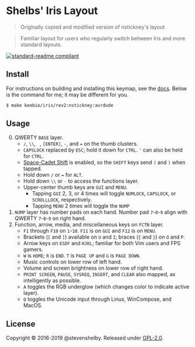 # Shelbs' Iris Layout

 > Originally copied and modified version of nstickney's layout
 
 > Familiar layout for users who regularly switch between Iris and more standard layouts.

[![standard-readme compliant](https://img.shields.io/badge/readme%20style-standard-brightgreen.svg)](https://github.com/RichardLitt/standard-readme)

## Install

For instructions on building and installing this keymap, see the [docs](https://docs.qmk.fm/#/getting_started_make_guide). Below is the command for me; it may be different for you.

```sh
$ make keebio/iris/rev2:nstickney:avrdude
```

## Usage

0. QWERTY `BASE` layer.
	* `/`, `\\`, ` `, `[ENTER]`, `-`, and `=` on the thumb clusters.
	* `CAPSLOCK` replaced by `ESC`; hold it down for `CTRL`. `'` can also be held for `CTRL`.
	* [Space-Cadet Shift](/docs/docs/feature_space_cadet_shift.md) is enabled, so the `SHIFT` keys send `(` and `)` when tapped.
	* Hold down `/` or `=` for `ALT`.
	* Hold down `\\` or `-` to access the functions layer.
	* Upper-center thumb keys are `GUI` and `MENU`.
		* Tapping `GUI` 2, 3, or 4 times will toggle `NUMLOCK`, `CAPSLOCK`, or `SCROLLLOCK`, respectively.
		* Tapping `MENU` 2 times will toggle the `NUMP`
0. `NUMP` layer has number pads on each hand. Number pad `7`-`8`-`9` align with QWERTY `7`-`8`-`9` on right hand.
0. Function, arrow, media, and miscellaneous keys on `FCTN` layer.
	* `F1` through `F10` on `1`-`10`. `F11` is on `GUI` and `F12` is on `MENU`.
	* Brackets (`[` and `]`) available on `U` and `I`; braces (`{` and `}`) on `O` and `P`.
	* Arrow keys on `ESDF` and `HJKL`; familiar for both Vim users and FPS gamers.
	* `W` is `HOME`; `R` is `END`. `T` is `PAGE UP` and `G` is `PAGE DOWN`.
	* Music controls on lower row of left hand.
	* Volume and screen brightness on lower row of right hand.
	* `PRINT SCREEN`, `PAUSE`, `SYSREQ`, `INSERT`, and `CLEAR` also mapped, as intelligently as possible.
	* `A` toggles the RGB underglow (which changes color to indicate active layer).
	* `Q` toggles the Unicode input through Linux, WinCompose, and MacOS.


## License

Copyright &copy; 2016-2019 @stevenshelby. Released under [GPL-2.0](/LICENSE).
